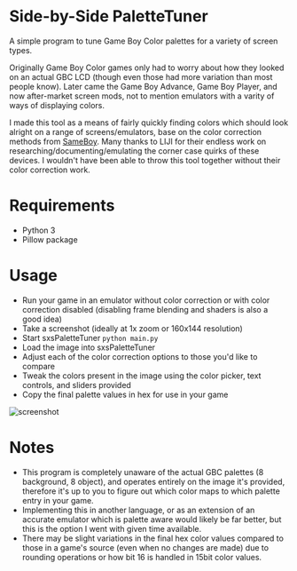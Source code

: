 # Side-by-Side PaletteTuner
A simple program to tune Game Boy Color palettes for a variety of screen types.

Originally Game Boy Color games only had to worry about how they looked on an actual GBC LCD (though even those had more variation than most people know). Later came the Game Boy Advance, Game Boy Player, and now after-market screen mods, not to mention emulators with a varity of ways of displaying colors.

I made this tool as a means of fairly quickly finding colors which should look alright on a range of screens/emulators, base on the color correction methods from [SameBoy](https://github.com/LIJI32/SameBoy). Many thanks to LIJI for their endless work on researching/documenting/emulating the corner case quirks of these devices. I wouldn't have been able to throw this tool together without their color correction work.

# Requirements

* Python 3
* Pillow package

# Usage

* Run your game in an emulator without color correction or with color correction disabled (disabling frame blending and shaders is also a good idea)
* Take a screenshot (ideally at 1x zoom or 160x144 resolution)
* Start sxsPaletteTuner `python main.py`
* Load the image into sxsPaletteTuner
* Adjust each of the color correction options to those you'd like to compare
* Tweak the colors present in the image using the color picker, text controls, and sliders provided
* Copy the final palette values in hex for use in your game

![screenshot](https://user-images.githubusercontent.com/10489588/181621350-3240362b-6a3b-4c47-a58f-72e6432bf3fe.png)

# Notes

* This program is completely unaware of the actual GBC palettes (8 background, 8 object), and operates entirely on the image it's provided, therefore it's up to you to figure out which color maps to which palette entry in your game.
* Implementing this in another language, or as an extension of an accurate emulator which is palette aware would likely be far better, but this is the option I went with given time available.
* There may be slight variations in the final hex color values compared to those in a game's source (even when no changes are made) due to rounding operations or how bit 16 is handled in 15bit color values.

